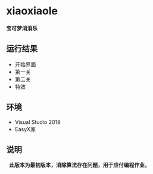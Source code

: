 # xiaoxiaole
**宝可梦消消乐**
## 运行结果
- 开始界面
- 第一关
- 第二关
- 特效
## 环境
- Visual Studio 2019
- EasyX库
## 说明 
&nbsp;&nbsp;**此版本为最初版本，消除算法存在问题，用于应付编程作业。**
